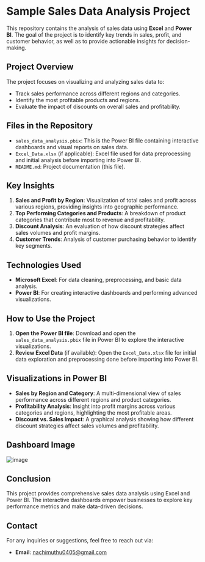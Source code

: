 # Sample Sales Data Analysis Project

This repository contains the analysis of sales data using **Excel** and **Power BI**. The goal of the project is to identify key trends in sales, profit, and customer behavior, as well as to provide actionable insights for decision-making.

## Project Overview

The project focuses on visualizing and analyzing sales data to:
- Track sales performance across different regions and categories.
- Identify the most profitable products and regions.
- Evaluate the impact of discounts on overall sales and profitability.

## Files in the Repository

- `sales_data_analysis.pbix`: This is the Power BI file containing interactive dashboards and visual reports on sales data.
- `Excel_Data.xlsx` (if applicable): Excel file used for data preprocessing and initial analysis before importing into Power BI.
- `README.md`: Project documentation (this file).

## Key Insights

1. **Sales and Profit by Region**: Visualization of total sales and profit across various regions, providing insights into geographic performance.
2. **Top Performing Categories and Products**: A breakdown of product categories that contribute most to revenue and profitability.
3. **Discount Analysis**: An evaluation of how discount strategies affect sales volumes and profit margins.
4. **Customer Trends**: Analysis of customer purchasing behavior to identify key segments.

## Technologies Used

- **Microsoft Excel**: For data cleaning, preprocessing, and basic data analysis.
- **Power BI**: For creating interactive dashboards and performing advanced visualizations.

## How to Use the Project

1. **Open the Power BI file**: Download and open the `sales_data_analysis.pbix` file in Power BI to explore the interactive visualizations.
2. **Review Excel Data** (if available): Open the `Excel_Data.xlsx` file for initial data exploration and preprocessing done before importing into Power BI.

## Visualizations in Power BI

- **Sales by Region and Category**: A multi-dimensional view of sales performance across different regions and product categories.
- **Profitability Analysis**: Insight into profit margins across various categories and regions, highlighting the most profitable areas.
- **Discount vs. Sales Impact**: A graphical analysis showing how different discount strategies affect sales volumes and profitability.

## Dashboard Image
![image](https://github.com/user-attachments/assets/e9ddb604-1d8a-4fee-93b2-dec3baeb20a5)


## Conclusion

This project provides comprehensive sales data analysis using Excel and Power BI. The interactive dashboards empower businesses to explore key performance metrics and make data-driven decisions.

## Contact

For any inquiries or suggestions, feel free to reach out via:
- **Email**: nachimuthu0405@gmail.com
